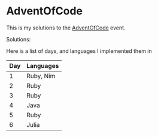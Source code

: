 # AdventOfCode
This is my solutions to the [AdventOfCode](http://adventofcode.com/) event.

Solutions:

Here is a list of days, and languages I implemented them in

| Day | Languages |
|-----|-----------|
| 1   | Ruby, Nim |
| 2   | Ruby      |
| 3   | Ruby      |
| 4   | Java      |
| 5   | Ruby      |
| 6   | Julia     |
